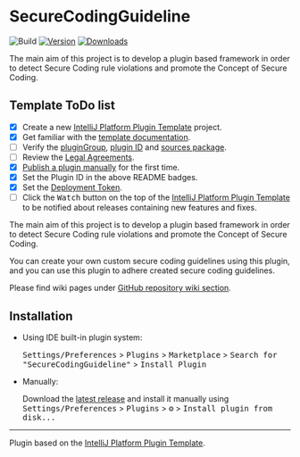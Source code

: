 # SecureCodingGuideline

![Build](https://github.com/ThilankaBowala/SecureCodingGuideline/workflows/Build/badge.svg)
[![Version](https://img.shields.io/jetbrains/plugin/v/23904.svg)](https://plugins.jetbrains.com/plugin/23904-securecodingguideline)
[![Downloads](https://img.shields.io/jetbrains/plugin/d/23904.svg)](https://plugins.jetbrains.com/plugin/23904-securecodingguideline)

The main aim of this project is to develop a plugin based framework in order to detect Secure Coding rule violations and promote the Concept of Secure Coding.

## Template ToDo list
- [x] Create a new [IntelliJ Platform Plugin Template][template] project.
- [x] Get familiar with the [template documentation][template].
- [ ] Verify the [pluginGroup](./gradle.properties), [plugin ID](./src/main/resources/META-INF/plugin.xml) and [sources package](./src/main/kotlin).
- [ ] Review the [Legal Agreements](https://plugins.jetbrains.com/docs/marketplace/legal-agreements.html).
- [x] [Publish a plugin manually](https://plugins.jetbrains.com/docs/intellij/publishing-plugin.html?from=IJPluginTemplate) for the first time.
- [x] Set the Plugin ID in the above README badges.
- [x] Set the [Deployment Token](https://plugins.jetbrains.com/docs/marketplace/plugin-upload.html).
- [ ] Click the <kbd>Watch</kbd> button on the top of the [IntelliJ Platform Plugin Template][template] to be notified about releases containing new features and fixes.

<!-- Plugin description -->
The main aim of this project is to develop a plugin based framework in order to detect Secure Coding rule violations and promote the Concept of Secure Coding.

You can create your own custom secure coding guidelines using this plugin, and you can use this plugin to adhere created secure coding guidelines.

Please find wiki pages under [GitHub repository wiki section](https://github.com/ThilankaBowala/SecureCodingGuideline/wiki).
 
<!-- Plugin description end -->

## Installation

- Using IDE built-in plugin system:
  
  <kbd>Settings/Preferences</kbd> > <kbd>Plugins</kbd> > <kbd>Marketplace</kbd> > <kbd>Search for "SecureCodingGuideline"</kbd> >
  <kbd>Install Plugin</kbd>
  
- Manually:

  Download the [latest release](https://github.com/ThilankaBowala/SecureCodingGuideline/wiki/Distributions) and install it manually using
  <kbd>Settings/Preferences</kbd> > <kbd>Plugins</kbd> > <kbd>⚙️</kbd> > <kbd>Install plugin from disk...</kbd>


---
Plugin based on the [IntelliJ Platform Plugin Template][template].

[template]: https://github.com/JetBrains/intellij-platform-plugin-template
